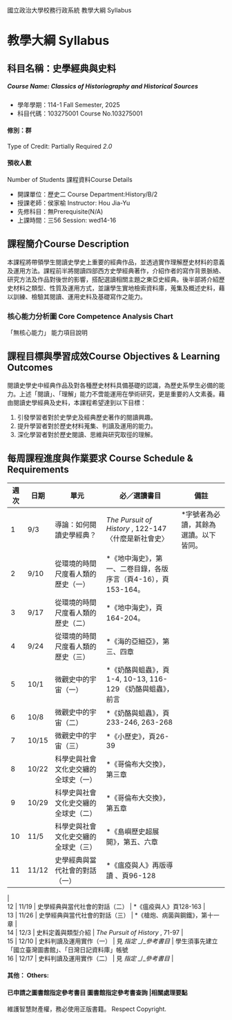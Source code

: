 國立政治大學校務行政系統 教學大綱 Syllabus
# 教學大綱 Syllabus
##  科目名稱：史學經典與史料
#####  Course Name: Classics of Historiography and Historical Sources
  * 學年學期：114-1 Fall Semester, 2025 
  * 科目代碼：103275001 Course No.103275001
#### 修別：群
Type of Credit: Partially Required 
_2.0_
#### 預收人數
Number of Students
課程資料Course Details
  * 開課單位：歷史二 Course Department:History/B/2 
  * 授課老師：侯家榆 Instructor: Hou Jia-Yu 
  * 先修科目：無Prerequisite(N/A)
  * 上課時間：三56 Session: wed14-16
##  課程簡介Course Description
本課程將帶領學生閱讀史學史上重要的經典作品，並透過實作理解歷史材料的意義及運用方法。課程前半將閱讀四部西方史學經典著作，介紹作者的寫作背景脈絡、研究方法及作品對後世的影響，搭配選讀相關主題之東亞史經典。後半部將介紹歷史材料之類型、性質及運用方式，並讓學生實地檢索資料庫，蒐集及概述史料，藉以訓練、檢驗其閱讀、運用史料及基礎寫作之能力。
###  核心能力分析圖 Core Competence Analysis Chart
「無核心能力」 
能力項目說明
##  課程目標與學習成效Course Objectives & Learning Outcomes 
閱讀史學史中經典作品及對各種歷史材料具備基礎的認識，為歷史系學生必備的能力。上述「閱讀」、「理解」能力不啻能運用在學術研究，更是重要的人文素養。藉由閱讀史學經典及史料，本課程希望達到以下目標：
  1. 引發學習者對於史學史及經典歷史著作的閱讀興趣。
  2. 提升學習者對於歷史材料蒐集、判讀及運用的能力。
  3. 深化學習者對於歷史閱讀、思維與研究取徑的理解。
##  每周課程進度與作業要求 Course Schedule & Requirements
週次 |  日期 |  單元 |  必／選讀書目 |  備註  
---|---|---|---|---  
1 |  9/3 |  導論：如何閱讀史學經典？ |  _The Pursuit of History_ , 122-147 〈什麼是新社會史〉 |  *字號者為必讀，其餘為選讀。以下皆同。  
2 |  9/10 |  從環境的時間尺度看人類的歷史（一） |  *《地中海史》，第一、二卷目錄，各版序言（頁4-16），頁153-164。 |   
3 |  9/17 |  從環境的時間尺度看人類的歷史（二） |  *《地中海史》，頁164-204。 |   
4 |  9/24 |  從環境的時間尺度看人類的歷史（三） |  *《海的亞細亞》，第三、四章 |   
5 |  10/1 |  微觀史中的宇宙（一） |  *《奶酪與蛆蟲》，頁1-4, 10-13, 116-129 《奶酪與蛆蟲》，前言 |   
6 |  10/8 |  微觀史中的宇宙（二） |  *《奶酪與蛆蟲》，頁233-246, 263-268 |   
7 |  10/15 |  微觀史中的宇宙（三） |  *《小歷史》，頁26-39 |   
8 |  10/22 |  科學史與社會文化史交纏的全球史（一） |  *《哥倫布大交換》，第三章 |   
9 |  10/29 |  科學史與社會文化史交纏的全球史（二） |  *《哥倫布大交換》，第五章 |   
10 |  11/5 |  科學史與社會文化史交纏的全球史（三） |  *《島嶼歷史超展開》，第五、六章 |   
11 |  11/12 |  史學經典與當代社會的對話（一） |  *《瘟疫與人》再版導讀 、頁96-128  
|   
12 |  11/19 |  史學經典與當代社會的對話（二） |  *《瘟疫與人》頁128-163 |   
13 |  11/26 |  史學經典與當代社會的對話（三） |  *《槍炮、病菌與鋼鐵》，第十一章 |   
14 |  12/3 |  史料定義與類型介紹 |  _The Pursuit of History_ , 71-97 |   
15 |  12/10 |  史料判讀及運用實作（一） |  見 _指定_ _/__參考書目_ |  學生須事先建立「國立臺灣圖書館」、「日灣日記資料庫」帳號  
16 |  12/17 |  史料判讀及運用實作（二） |  見 _指定_ _/__參考書目_ |   
####  其他： Others:
####  已申請之圖書館指定參考書目  圖書館指定參考書查詢 |相關處理要點
維護智慧財產權，務必使用正版書籍。 Respect Copyright.